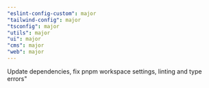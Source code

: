 ```yaml
---
"eslint-config-custom": major
"tailwind-config": major
"tsconfig": major
"utils": major
"ui": major
"cms": major
"web": major
---
```


Update dependencies, fix pnpm workspace settings, linting and type errors"
